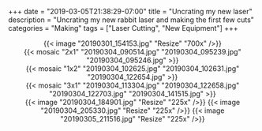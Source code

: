 +++
date = "2019-03-05T21:38:29-07:00"
title = "Uncrating my new laser"
description = "Uncrating my new rabbit laser and making the first few cuts"
categories = "Making"
tags = ["Laser Cutting", "New Equipment"]
+++

<center>
  {{< image "20190301_154153.jpg" "Resize" "700x" />}}
</center>

<center>
  {{< mosaic "2x1" "20190304_090514.jpg" "20190304_095239.jpg" "20190304_095246.jpg" >}}
</center>

<center>
  {{< mosaic "1x2" "20190304_102625.jpg" "20190304_102631.jpg" "20190304_122654.jpg" >}}
</center>

<center>
  {{< mosaic "3x1" "20190304_113304.jpg" "20190304_122658.jpg" "20190304_122703.jpg" "20190304_141515.jpg" >}}
</center>

<center>
  {{< image "20190304_184901.jpg" "Resize" "225x" />}}
  {{< image "20190304_205330.jpg" "Resize" "225x" />}}
  {{< image "20190305_211516.jpg" "Resize" "225x" />}}
</center>